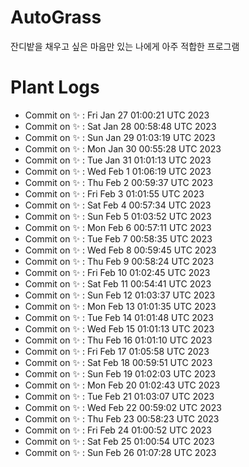 # AutoGrass

잔디밭을 채우고 싶은 마음만 있는 나에게 아주 적합한 프로그램

# Plant Logs

- Commit on ✨ : Fri Jan 27 01:00:21 UTC 2023
- Commit on ✨ : Sat Jan 28 00:58:48 UTC 2023
- Commit on ✨ : Sun Jan 29 01:03:19 UTC 2023
- Commit on ✨ : Mon Jan 30 00:55:28 UTC 2023
- Commit on ✨ : Tue Jan 31 01:01:13 UTC 2023
- Commit on ✨ : Wed Feb 1 01:06:19 UTC 2023
- Commit on ✨ : Thu Feb 2 00:59:37 UTC 2023
- Commit on ✨ : Fri Feb 3 01:01:55 UTC 2023
- Commit on ✨ : Sat Feb 4 00:57:34 UTC 2023
- Commit on ✨ : Sun Feb 5 01:03:52 UTC 2023
- Commit on ✨ : Mon Feb 6 00:57:11 UTC 2023
- Commit on ✨ : Tue Feb 7 00:58:35 UTC 2023
- Commit on ✨ : Wed Feb 8 00:59:45 UTC 2023
- Commit on ✨ : Thu Feb 9 00:58:24 UTC 2023
- Commit on ✨ : Fri Feb 10 01:02:45 UTC 2023
- Commit on ✨ : Sat Feb 11 00:54:41 UTC 2023
- Commit on ✨ : Sun Feb 12 01:03:37 UTC 2023
- Commit on ✨ : Mon Feb 13 01:01:35 UTC 2023
- Commit on ✨ : Tue Feb 14 01:01:48 UTC 2023
- Commit on ✨ : Wed Feb 15 01:01:13 UTC 2023
- Commit on ✨ : Thu Feb 16 01:01:10 UTC 2023
- Commit on ✨ : Fri Feb 17 01:05:58 UTC 2023
- Commit on ✨ : Sat Feb 18 00:59:51 UTC 2023
- Commit on ✨ : Sun Feb 19 01:02:03 UTC 2023
- Commit on ✨ : Mon Feb 20 01:02:43 UTC 2023
- Commit on ✨ : Tue Feb 21 01:03:07 UTC 2023
- Commit on ✨ : Wed Feb 22 00:59:02 UTC 2023
- Commit on ✨ : Thu Feb 23 00:58:23 UTC 2023
- Commit on ✨ : Fri Feb 24 01:00:52 UTC 2023
- Commit on ✨ : Sat Feb 25 01:00:54 UTC 2023
- Commit on ✨ : Sun Feb 26 01:07:28 UTC 2023
